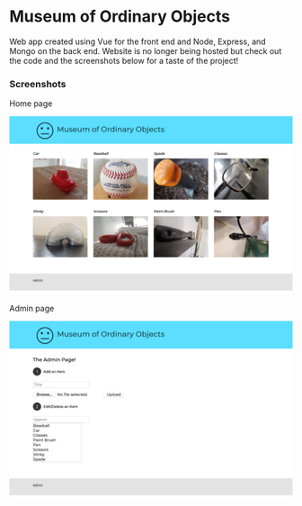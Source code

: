 # Museum of Ordinary Objects

Web app created using Vue for the front end and Node, Express, and Mongo on the back end. Website is no longer being hosted but check out the code and the screenshots below for a taste of the project!

### Screenshots

Home page

![home page](/screenshots/home-page.png)

Admin page

![admin page](/screenshots/admin-page.png)

